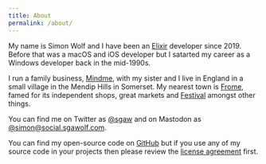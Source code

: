 ```yaml
---
title: About
permalink: /about/
---
```


My name is Simon Wolf and I have been an [Elixir](https://elixir-lang.org) developer since 2019. Before that was a macOS and iOS developer but I satarted my career as a Windows developer back in the mid-1990s.

I run a family business, [Mindme](https://mindme.care), with my sister and I live in England in a small village in the Mendip Hills in Somerset. My nearest town is [Frome](http://www.discoverfrome.co.uk/frome/), famed for its independent shops, great markets and [Festival](http://www.fromefestival.co.uk) amongst other things.

You can find me on Twitter as [@sgaw](https://twitter.com/sgaw) and on Mastodon as [@simon@social.sgawolf.com](https://social.sgawolf.com/@simon).

You can find my open-source code on [GitHub](https://github.com/simon-wolf) but if you use any of my source code in your projects then please review the [license agreement](https://blog.sgawolf.com/licenseagreement) first.
